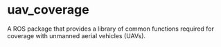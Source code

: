 # uav_coverage

A ROS package that provides a library of common functions required for coverage with unmanned aerial vehicles (UAVs).